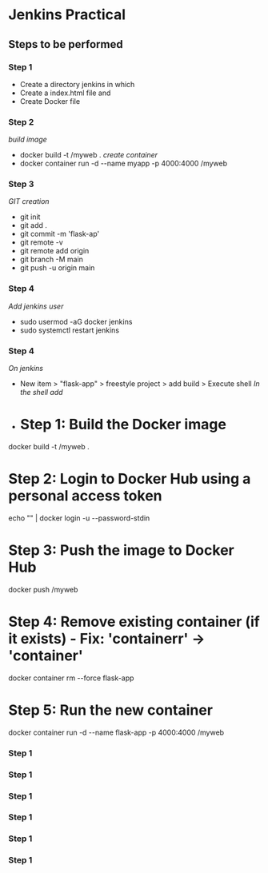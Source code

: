 
# Jenkins Practical 

## Steps to be performed
### Step 1
- Create a directory jenkins in which 
- Create a index.html file and
- Create Docker file
### Step 2
  *build image*
  - docker build -t <username>/myweb .
  *create container*
  - docker container run -d --name myapp -p 4000:4000 <username>/myweb
### Step 3
  *GIT creation*
  - git init
  - git add .
  - git commit -m 'flask-ap'
  - git remote -v
  - git remote add origin <repositorylink>
  - git branch -M main
  - git push -u origin main
### Step 4
 *Add jenkins user*
 - sudo usermod -aG docker jenkins
 - sudo systemctl restart jenkins
### Step 4
 *On jenkins*
 - New item > "flask-app<name>" > freestyle project > add build > Execute shell
 *In the shell add*
- # Step 1: Build the Docker image
docker build -t <username>/myweb .

# Step 2: Login to Docker Hub using a personal access token
echo "<dockertoken>" | docker login -u <dockerusername> --password-stdin

# Step 3: Push the image to Docker Hub
docker push <username>/myweb

# Step 4: Remove existing container (if it exists) - Fix: 'containerr' → 'container'
docker container rm --force flask-app

# Step 5: Run the new container
docker container run -d --name flask-app -p 4000:4000 <username>/myweb

### Step 1
### Step 1
### Step 1
### Step 1
### Step 1
### Step 1
